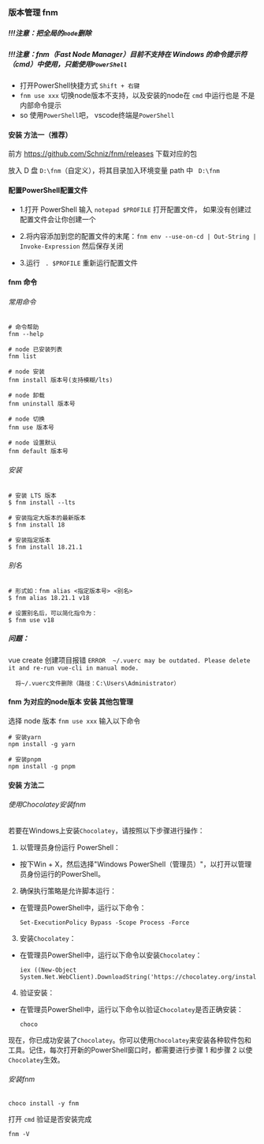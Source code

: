 ### 版本管理 fnm 
##### !!!注意：把全局的`node`删除
##### !!!注意：fnm（Fast Node Manager）目前不支持在 Windows 的命令提示符（cmd）中使用，只能使用`PowerShell`
- 打开PowerShell快捷方式  `Shift + 右键`
- `fnm use xxx` 切换node版本不支持，以及安装的node在 `cmd` 中运行也是 不是内部命令提示
- so 使用`PowerShell`吧， vscode终端是`PowerShell`

#### 安装 方法一（推荐）
前方 https://github.com/Schniz/fnm/releases 下载对应的包

放入 D 盘 `D:\fnm`（自定义），将其目录加入环境变量 path 中 ` D:\fnm`

#### 配置PowerShell配置文件
- 1.打开 PowerShell 输入 `notepad $PROFILE` 打开配置文件， 如果没有创建过配置文件会让你创建一个

- 2.将内容添加到您的配置文件的末尾：`fnm env --use-on-cd | Out-String | Invoke-Expression` 然后保存关闭

- 3.运行 ` . $PROFILE` 重新运行配置文件

#### fnm 命令
###### 常用命令
```
# 命令帮助
fnm --help

# node 已安装列表
fnm list

# node 安装
fnm install 版本号(支持模糊/lts)

# node 卸载
fnm uninstall 版本号

# node 切换
fnm use 版本号

# node 设置默认
fnm default 版本号
```

###### 安装
```
# 安装 LTS 版本
$ fnm install --lts

# 安装指定大版本的最新版本
$ fnm install 18

# 安装指定版本
$ fnm install 18.21.1

```

###### 别名
```
# 形式如：fnm alias <指定版本号> <别名>
$ fnm alias 18.21.1 v18

# 设置别名后，可以简化指令为：
$ fnm use v18
```

##### 问题：
vue create 创建项目报错 `ERROR  ~/.vuerc may be outdated. Please delete it and re-run vue-cli in manual mode.`
```
  将~/.vuerc文件删除（路径：C:\Users\Administrator）
```

#### fnm 为对应的node版本 安装 其他包管理
选择 node 版本 `fnm use xxx` 输入以下命令
```
# 安装yarn
npm install -g yarn

# 安装pnpm
npm install -g pnpm
```

#### 安装 方法二
###### 使用Chocolatey安装fnm
若要在Windows上安装`Chocolatey`，请按照以下步骤进行操作：

1. 以管理员身份运行 PowerShell：
  - 按下Win + X，然后选择"Windows PowerShell（管理员）"，以打开以管理员身份运行的PowerShell。

2. 确保执行策略是允许脚本运行：
  - 在管理员PowerShell中，运行以下命令：
  
    ```
    Set-ExecutionPolicy Bypass -Scope Process -Force
    ```

3. 安装`Chocolatey`：
  - 在管理员PowerShell中，运行以下命令以安装`Chocolatey`：
    ```
    iex ((New-Object System.Net.WebClient).DownloadString('https://chocolatey.org/install.ps1'))
    ```
4. 验证安装：
  - 在管理员PowerShell中，运行以下命令以验证`Chocolatey`是否正确安装：
    ```
    choco
    ```

现在，你已成功安装了`Chocolatey`。你可以使用`Chocolatey`来安装各种软件包和工具。记住，每次打开新的PowerShell窗口时，都需要进行步骤 1 和步骤 2 以使`Chocolatey`生效。

###### 安装fnm
```
choco install -y fnm
```

打开 `cmd` 验证是否安装完成
```
fnm -V
```